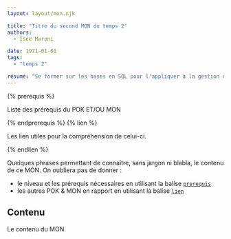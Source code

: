 ```yaml
---
layout: layout/mon.njk

title: "Titre du second MON du temps 2"
authors:
  - Isée Maroni

date: 1971-01-01
tags: 
  - "temps 2"

résumé: "Se former sur les bases en SQL pour l'appliquer à la gestion de bases de données."
---
```


{% prerequis %}

Liste des prérequis du POK ET/OU MON

{% endprerequis %}
{% lien %}

Les lien utiles pour la compréhension de celui-ci.

{% endlien %}

Quelques phrases permettant de connaître, sans jargon ni blabla, le contenu de ce MON. On oubliera pas de donner :

- le niveau et les prérequis nécessaires en utilisant la balise [`prerequis`](/cs/contribuer-au-site/#prerequis)
- les autres POK & MON en rapport en utilisant la balise [`lien`](/cs/contribuer-au-site/#lien)

## Contenu

Le contenu du MON.
